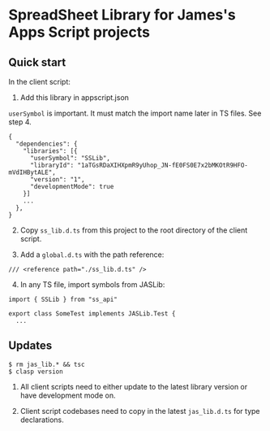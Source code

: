 # SpreadSheet Library for James's Apps Script projects

## Quick start

In the client script:

1. Add this library in appscript.json

`userSymbol` is important. It must match the import name later in TS files. See step 4.

```
{
  "dependencies": {
    "libraries": [{
      "userSymbol": "SSLib",
      "libraryId": "1aTGsRDaXIHXpmR9yUhop_JN-fE0FS0E7x2bMKOtR9HFO-mVdIHBytALE",
      "version": "1",
      "developmentMode": true
    }]
    ...
  },
}

```

2. Copy `ss_lib.d.ts` from this project to the root directory of the client script.

3. Add a `global.d.ts` with the path reference:

```
/// <reference path="./ss_lib.d.ts" />
```

4. In any TS file, import symbols from JASLib:

```
import { SSLib } from "ss_api"

export class SomeTest implements JASLib.Test {
  ...
```

## Updates

```
$ rm jas_lib.* && tsc
$ clasp version
```

1. All client scripts need to either update to the latest library version or have development mode on.

2. Client script codebases need to copy in the latest `jas_lib.d.ts` for type declarations.